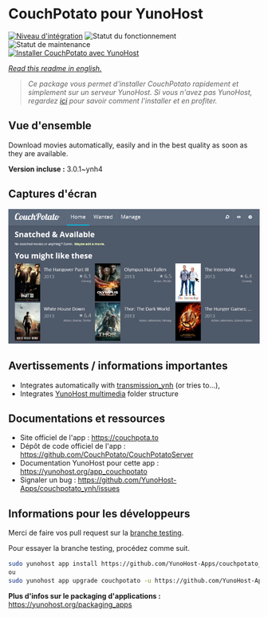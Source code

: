 <!--
N.B.: This README was automatically generated by https://github.com/YunoHost/apps/tree/master/tools/README-generator
It shall NOT be edited by hand.
-->

# CouchPotato pour YunoHost

[![Niveau d'intégration](https://dash.yunohost.org/integration/couchpotato.svg)](https://dash.yunohost.org/appci/app/couchpotato) ![Statut du fonctionnement](https://ci-apps.yunohost.org/ci/badges/couchpotato.status.svg) ![Statut de maintenance](https://ci-apps.yunohost.org/ci/badges/couchpotato.maintain.svg)  
[![Installer CouchPotato avec YunoHost](https://install-app.yunohost.org/install-with-yunohost.svg)](https://install-app.yunohost.org/?app=couchpotato)

*[Read this readme in english.](./README.md)*

> *Ce package vous permet d'installer CouchPotato rapidement et simplement sur un serveur YunoHost.
Si vous n'avez pas YunoHost, regardez [ici](https://yunohost.org/#/install) pour savoir comment l'installer et en profiter.*

## Vue d'ensemble

Download movies automatically, easily and in the best quality as soon as they are available.


**Version incluse :** 3.0.1~ynh4


## Captures d'écran

![Capture d'écran de CouchPotato](./doc/screenshots/couchpotato_interface.png)

## Avertissements / informations importantes

* Integrates automatically with [transmission_ynh](https://github.com/YunoHost-Apps/transmission_ynh) (or tries to...),
* Integrates [YunoHost multimedia](https://github.com/YunoHost-Apps/yunohost.multimedia) folder structure

## Documentations et ressources

* Site officiel de l'app : <https://couchpota.to>
* Dépôt de code officiel de l'app : <https://github.com/CouchPotato/CouchPotatoServer>
* Documentation YunoHost pour cette app : <https://yunohost.org/app_couchpotato>
* Signaler un bug : <https://github.com/YunoHost-Apps/couchpotato_ynh/issues>

## Informations pour les développeurs

Merci de faire vos pull request sur la [branche testing](https://github.com/YunoHost-Apps/couchpotato_ynh/tree/testing).

Pour essayer la branche testing, procédez comme suit.

``` bash
sudo yunohost app install https://github.com/YunoHost-Apps/couchpotato_ynh/tree/testing --debug
ou
sudo yunohost app upgrade couchpotato -u https://github.com/YunoHost-Apps/couchpotato_ynh/tree/testing --debug
```

**Plus d'infos sur le packaging d'applications :** <https://yunohost.org/packaging_apps>
